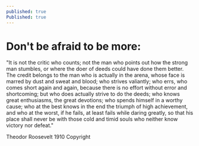```yaml
---
published: true
Published: true
---
```

<!DOCTYPE html>
<html>
<head>
  <meta charset="utf-8">
  <title>HTML Entities</title>
</head>
<body>
<h1>Don't be afraid to be <then a 100% success & >more:</h1>
<p>
  "It is not the critic who counts; not the man who points out how the strong man stumbles,
  or where the doer of deeds could have done them better. The credit belongs to the man who is actually 
  in the arena, whose face is marred by dust and sweat and blood; who strives valiantly; who errs, who 
  comes short again and again, because there is no effort without error and shortcoming; but who does 
  actually strive to do the deeds; who knows great enthusiasms, the great devotions; who spends himself
  in a worthy cause; who at the best knows in the end the triumph of high achievement, and who at the 
  worst, if he fails, at least fails while daring greatly, so that his place shall never be with those
  cold and timid souls who neither know victory nor defeat."
</p>
<p>Theodor Roosevelt 1910 Copyright</p>
</body>
</html>